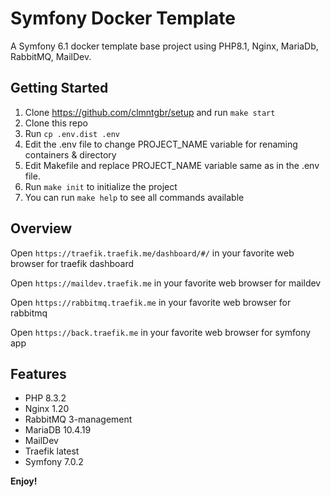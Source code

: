 # Symfony Docker Template

A Symfony 6.1 docker template base project using PHP8.1, Nginx, MariaDb, RabbitMQ, MailDev.

## Getting Started

1. Clone https://github.com/clmntgbr/setup and run `make start`
2. Clone this repo
3. Run `cp .env.dist .env`
4. Edit the .env file to change PROJECT_NAME variable for renaming containers & directory 
5. Edit Makefile and replace PROJECT_NAME variable same as in the .env file.
6. Run `make init` to initialize the project
7. You can run `make help` to see all commands available

## Overview

Open `https://traefik.traefik.me/dashboard/#/` in your favorite web browser for traefik dashboard

Open `https://maildev.traefik.me` in your favorite web browser for maildev

Open `https://rabbitmq.traefik.me` in your favorite web browser for rabbitmq

Open `https://back.traefik.me` in your favorite web browser for symfony app

## Features

* PHP 8.3.2
* Nginx 1.20
* RabbitMQ 3-management
* MariaDB 10.4.19
* MailDev
* Traefik latest
* Symfony 7.0.2

**Enjoy!**
